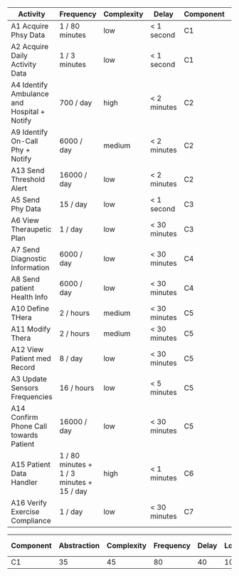 |Activity| Frequency| Complexity | Delay | Component | Molteplicity |
|---|---|---|---|---|---|
|A1 Acquire Phsy Data | 1 / 80 minutes | low | < 1 second | C1 | #npatient |
|A2 Acquire Daily Activity Data | 1 / 3 minutes | low | < 1 second | C1 | #npatient |
|A4 Identify Ambulance and Hospital + Notify | 700 / day | high | < 2 minutes | C2 | 1 |
|A9 Identify On-Call Phy + Notify | 6000 / day | medium | < 2 minutes | C2 | 1 |
|A13 Send Threshold Alert | 16000 / day | low | < 2 minutes | C2 | 1 |
|A5 Send Phy Data | 15 / day | low | < 1 second | C3 | #npatient |
|A6 View Theraupetic Plan | 1 / day | low | < 30 minutes | C3 | #npatient |
|A7 Send Diagnostic Information | 6000 / day | low | < 30 minutes | C4 | 1 |
|A8 Send patient Health Info | 6000 / day | low | < 30 minutes | C4 | 1 |
|A10 Define THera | 2 / hours | medium | < 30 minutes | C5 | #nAttendingPhysician |
|A11 Modify Thera | 2 / hours | medium | < 30 minutes | C5 | #nAttendingPhysician |
|A12 View Patient med Record | 8 / day | low | < 30 minutes | C5 | #nAttendingPhysician |
|A3 Update Sensors Frequencies | 16 / hours | low | < 5 minutes | C5 | #nAttendingPhysician |
|A14 Confirm Phone Call towards Patient | 16000 / day | low | < 30 minutes | C5 | 1 |
|A15 Patient Data Handler | 1 / 80 minutes + 1 / 3 minutes + 15 / day | high | < 1 minutes | C6 | 1 |
|A16 Verify Exercise Compliance | 1 / day | low | < 30 minutes | C7 | 1 |


|Component | Abstraction | Complexity | Frequency | Delay | Location | Extra Flow | Intra Flow | SHaring | Control Flow |
|---|---|---|---|---|---|---|---|---|---|
|C1 | 35 | 45 | 80 | 40 | 10 | 60 | 0 | 20 | 15 |